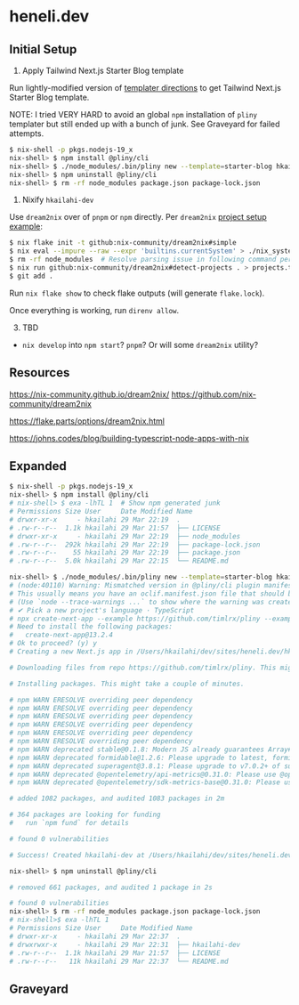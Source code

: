 # heneli.dev

## Initial Setup

1. Apply Tailwind Next.js Starter Blog template

Run lightly-modified version of [templater directions](https://github.com/timlrx/tailwind-nextjs-starter-blog#quick-start-guide) to get Tailwind Next.js Starter Blog template.

NOTE: I tried VERY HARD to avoid an global `npm` installation of `pliny` templater but still ended up with a bunch of junk. See Graveyard for failed attempts.

```bash
$ nix-shell -p pkgs.nodejs-19_x
nix-shell> $ npm install @pliny/cli
nix-shell> $ ./node_modules/.bin/pliny new --template=starter-blog hkailahi-dev
nix-shell> $ npm uninstall @pliny/cli
nix-shell> $ rm -rf node_modules package.json package-lock.json

```

1. Nixify `hkailahi-dev`

Use `dream2nix` over of `pnpm` or `npm` directly. Per `dream2nix` [project setup example](https://nix-community.github.io/dream2nix/guides/getting-started-nodejs.html):

```bash
$ nix flake init -t github:nix-community/dream2nix#simple
$ nix eval --impure --raw --expr 'builtins.currentSystem' > ./nix_systems
$ rm -rf node_modules  # Resolve parsing issue in following command per https://github.com/nix-community/dream2nix/issues/484
$ nix run github:nix-community/dream2nix#detect-projects . > projects.toml
$ git add .
```

Run `nix flake show` to check flake outputs (will generate `flake.lock`).

Once everything is working, run `direnv allow`.

3. TBD

* `nix develop` into `npm start`? `pnpm`? Or will some `dream2nix` utility?

## Resources

https://nix-community.github.io/dream2nix/
https://github.com/nix-community/dream2nix

https://flake.parts/options/dream2nix.html

https://johns.codes/blog/building-typescript-node-apps-with-nix

## Expanded

```bash
$ nix-shell -p pkgs.nodejs-19_x
nix-shell> $ npm install @pliny/cli
# nix-shell> $ exa -lhTL 1  # Show npm generated junk 
# Permissions Size User     Date Modified Name
# drwxr-xr-x     - hkailahi 29 Mar 22:19  .
# .rw-r--r--  1.1k hkailahi 29 Mar 21:57  ├── LICENSE
# drwxr-xr-x     - hkailahi 29 Mar 22:19  ├── node_modules
# .rw-r--r--  292k hkailahi 29 Mar 22:19  ├── package-lock.json
# .rw-r--r--    55 hkailahi 29 Mar 22:19  ├── package.json
# .rw-r--r--  5.0k hkailahi 29 Mar 22:15  └── README.md

nix-shell> $ ./node_modules/.bin/pliny new --template=starter-blog hkailahi-dev
# (node:40110) Warning: Mismatched version in @pliny/cli plugin manifest. Expected: 0.0.6 Received: 0.0.5
# This usually means you have an oclif.manifest.json file that should be deleted in development. This file should be automatically generated when publishing.
# (Use `node --trace-warnings ...` to show where the warning was created)
# ✔ Pick a new project's language · TypeScript
# npx create-next-app --example https://github.com/timlrx/pliny --example-path starter-blog hkailahi-dev --use-npm --ts
# Need to install the following packages:
#   create-next-app@13.2.4
# Ok to proceed? (y) y
# Creating a new Next.js app in /Users/hkailahi/dev/sites/heneli.dev/hkailahi-dev.

# Downloading files from repo https://github.com/timlrx/pliny. This might take a moment.

# Installing packages. This might take a couple of minutes.

# npm WARN ERESOLVE overriding peer dependency
# npm WARN ERESOLVE overriding peer dependency
# npm WARN ERESOLVE overriding peer dependency
# npm WARN ERESOLVE overriding peer dependency
# npm WARN ERESOLVE overriding peer dependency
# npm WARN ERESOLVE overriding peer dependency
# npm WARN deprecated stable@0.1.8: Modern JS already guarantees Array#sort() is a stable sort, so this library is deprecated. See the compatibility table on MDN: https://developer.mozilla.org/en-US/docs/Web/JavaScript/Reference/Global_Objects/Array/sort#browser_compatibility
# npm WARN deprecated formidable@1.2.6: Please upgrade to latest, formidable@v2 or formidable@v3! Check these notes: https://bit.ly/2ZEqIau
# npm WARN deprecated superagent@3.8.1: Please upgrade to v7.0.2+ of superagent.  We have fixed numerous issues with streams, form-data, attach(), filesystem errors not bubbling up (ENOENT on attach()), and all tests are now passing.  See the releases tab for more information at <https://github.com/visionmedia/superagent/releases>.
# npm WARN deprecated @opentelemetry/api-metrics@0.31.0: Please use @opentelemetry/api >= 1.3.0
# npm WARN deprecated @opentelemetry/sdk-metrics-base@0.31.0: Please use @opentelemetry/sdk-metrics

# added 1082 packages, and audited 1083 packages in 2m

# 364 packages are looking for funding
#   run `npm fund` for details

# found 0 vulnerabilities

# Success! Created hkailahi-dev at /Users/hkailahi/dev/sites/heneli.dev/hkailahi-dev

nix-shell> $ npm uninstall @pliny/cli

# removed 661 packages, and audited 1 package in 2s

# found 0 vulnerabilities
nix-shell> $ rm -rf node_modules package.json package-lock.json
# nix-shell>$ exa -lhTL 1
# Permissions Size User     Date Modified Name
# drwxr-xr-x     - hkailahi 29 Mar 22:37  .
# drwxrwxr-x     - hkailahi 29 Mar 22:31  ├── hkailahi-dev
# .rw-r--r--  1.1k hkailahi 29 Mar 21:57  ├── LICENSE
# .rw-r--r--   11k hkailahi 29 Mar 22:37  └── README.md
```

## Graveyard

<!-- 
The following avoids `npm` global installation of `pliny` templater with temporary `pnpm` installation in `nix-shell`:

```bash
$ nix-shell -p pkgs.nodePackages.pnpm
nix-shell> $ pnpm install @pliny/cli
nix-shell> $ pliny new --template=starter-blog hkailahi-dev
```

* Any need to run `pnpm` remove? `pnpm2nix` looks unmaintained - https://github.com/nix-community/pnpm2nix

NOTE: This shit failed:
```bash
[nix-shell:~/dev/sites/heneli.dev]$ pnpm install @pliny/cli

   ╭─────────────────────────────────────────────────────────────────╮
   │                                                                 │
   │                Update available! 7.29.1 → 8.1.0.                │
   │   Changelog: https://github.com/pnpm/pnpm/releases/tag/v8.1.0   │
   │                Run "pnpm add -g pnpm" to update.                │
   │                                                                 │
   │     Follow @pnpmjs for updates: https://twitter.com/pnpmjs      │
   │                                                                 │
   ╰─────────────────────────────────────────────────────────────────╯

 WARN  deprecated @oclif/screen@3.0.4: Deprecated in favor of @oclif/core
 WARN  deprecated source-map-resolve@0.5.3: See https://github.com/lydell/source-map-resolve#deprecated
 WARN  deprecated resolve-url@0.2.1: https://github.com/lydell/resolve-url#deprecated
 WARN  deprecated source-map-url@0.4.1: See https://github.com/lydell/source-map-url#deprecated
 WARN  deprecated urix@0.1.0: Please see https://github.com/lydell/urix#deprecated
Packages: +506
+++++++++++++++++++++++++++++++++++++++++++++++++++++++++++++++++++++++++++++++++++++++++++++++++++++++++++++++++++++++++++++++++++++++++++++++++++++++++++++++++++++++++++
Packages are hard linked from the content-addressable store to the virtual store.
  Content-addressable store is at: /Users/hkailahi/Library/pnpm/store/v3
  Virtual store is at:             node_modules/.pnpm
Progress: resolved 505, reused 0, downloaded 505, added 506, done
node_modules/.pnpm/core-js@3.29.1/node_modules/core-js: Running postinstall script, done in 119ms
node_modules/.pnpm/yarn@1.22.19/node_modules/yarn: Running preinstall script, done in 105ms

dependencies:
+ @pliny/cli 0.0.6

 WARN  Issues with peer dependencies found
.
└─┬ @pliny/cli 0.0.6
  ├─┬ @pliny/installer 0.0.6
  │ ├─┬ jscodeshift 0.13.1
  │ │ └── ✕ missing peer @babel/preset-env@^7.1.6
  │ └─┬ ink 3.2.0
  │   └─┬ react-reconciler 0.26.2
  │     └── ✕ unmet peer react@^17.0.2: found 18.2.0 in @pliny/installer
  └─┬ ts-node 10.9.1
    ├── ✕ missing peer @types/node@"*"
    └── ✕ missing peer typescript@>=2.7
Peer dependencies that should be installed:
  @babel/preset-env@^7.1.6  @types/node@"*"           typescript@>=2.7

Done in 16.5s

[nix-shell:~/dev/sites/heneli.dev]$ pnpm remove @pliny/cli
Packages: -505
---------------------------------------------------------------------------------------------------------------------------------------------------------------------------

dependencies:
- @pliny/cli 0.0.6

Done in 702ms
```
-->

<!-- 
The following avoids `npm` global installation of `pliny` templater with temporary `node2nix` installation in `nix-shell`:

```bash
$ nix-shell -p pkgs.node2nix
nix-shell> $ node2nix -18
```

NOTE: This shit failed because there's no `node2nix install` and I don't want to figure out the `@pliny/cli` package.json spelling
-->
